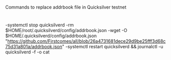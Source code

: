 #
Commands to replace addrbook file in Quicksilver testnet
#

-systemctl stop quicksilverd
-rm $HOME/root/.quicksilverd/config/addrbook.json
-wget -O $HOME/.quicksilverd/config/addrbook.json "https://github.com/Firstcomes/all/blob/26a4731681dece29d9be25fff3d68c75d31a801a/addrbook.json"
-systemctl restart quicksilverd && journalctl -u quicksilverd -f -o cat
